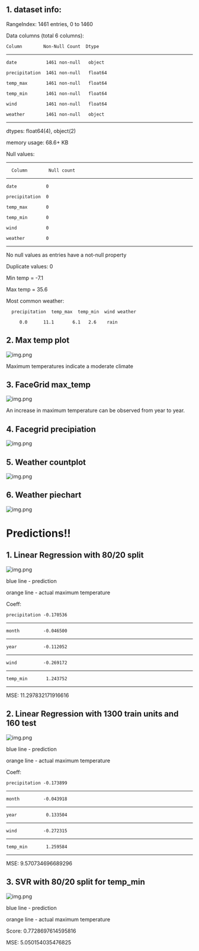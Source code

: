 ## 1. dataset info:

RangeIndex: 1461 entries, 0 to 1460

Data columns (total 6 columns):


    Column        Non-Null Count  Dtype  
---  ------         --------------  -----  
    date           1461 non-null   object

    precipitation  1461 non-null   float64

    temp_max       1461 non-null   float64

    temp_min       1461 non-null   float64

    wind           1461 non-null   float64

    weather        1461 non-null   object 
---

dtypes: float64(4), object(2)

memory usage: 68.6+ KB 

   
Null values:

--- 
      Column        Null count 
---
      
    date           0

    precipitation  0

    temp_max       0

    temp_min       0

    wind           0

    weather        0
---

No null values as entries have a not-null property

Duplicate values: 0

Min temp = -7.1

Max temp = 35.6

Most common weather:

      precipitation  temp_max  temp_min  wind weather

         0.0      11.1       6.1   2.6    rain



## 2. Max temp plot
![img.png](images/max_temp_plot.png)

Maximum temperatures indicate a moderate climate

## 3. FaceGrid max_temp
![img.png](images/max_temp_distr.png)


An increase in maximum temperature can be observed from year to year.

## 4. Facegrid precipiation
![img.png](images/precip_distr.png)

## 5. Weather countplot
![img.png](images/weather_distr.png)


## 6. Weather piechart
![img.png](images/weather_piechart.png)



# Predictions!!

## 1. Linear Regression with 80/20 split
![img.png](images/lr_default.png)


blue line - prediction

orange line - actual maximum temperature

Coeff:

    precipitation -0.170536
---
    month         -0.046500
---
    year          -0.112052
---
    wind          -0.269172
---
    temp_min       1.243752
---


MSE: 11.297832171916616

## 2. Linear Regression with 1300 train units and 160 test
![img.png](images/lr_custom.png)

blue line - prediction

orange line - actual maximum temperature

Coeff:

    precipitation -0.173899
---
    month         -0.043918
---
    year           0.133504
---
    wind          -0.272315
---
    temp_min       1.259584
---

MSE: 9.570734696689296


## 3. SVR with 80/20 split for temp_min
![img.png](images/linearSVR_default.png)


blue line - prediction

orange line - actual maximum temperature

Score:  0.7728697614595816

MSE: 5.050154035476825